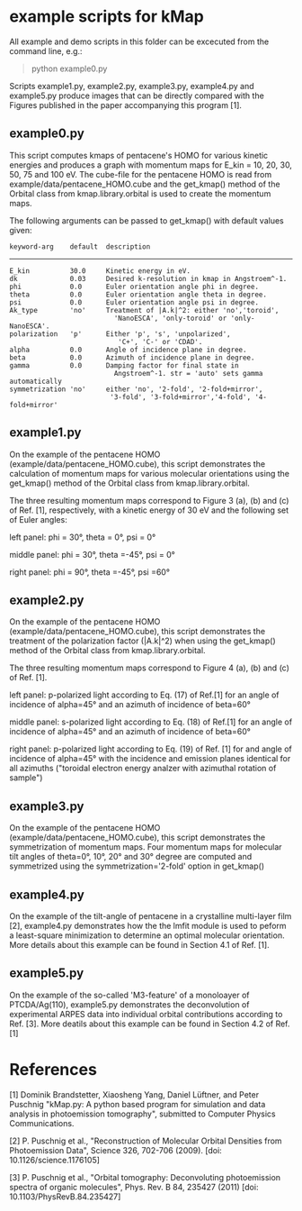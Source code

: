 # example scripts for kMap
All example and demo scripts in this folder can be excecuted from the command line, e.g.:

> python example0.py

Scripts example1.py, example2.py, example3.py, example4.py and example5.py 
produce images that can be directly compared with the Figures published in the
paper accompanying this program [1].

## example0.py
This script computes kmaps of pentacene's HOMO for various kinetic energies and
produces a graph with momentum maps for E_kin = 10, 20, 30, 50, 75 and 100 eV.
The cube-file for the pentacene HOMO is read from example/data/pentacene_HOMO.cube
and the get_kmap() method of the Orbital class from kmap.library.orbital is used
to create the momentum maps. 

The following arguments can be passed to get_kmap() with default values given:

    keyword-arg    default  description
-----------------------------------------------------------------------------------------
    E_kin          30.0     Kinetic energy in eV.
    dk             0.03     Desired k-resolution in kmap in Angstroem^-1.
    phi            0.0      Euler orientation angle phi in degree.
    theta          0.0      Euler orientation angle theta in degree.
    psi            0.0      Euler orientation angle psi in degree.
    Ak_type        'no'     Treatment of |A.k|^2: either 'no','toroid',
                              'NanoESCA', 'only-toroid' or 'only-NanoESCA'.
    polarization   'p'      Either 'p', 's', 'unpolarized', 
                               'C+', 'C-' or 'CDAD'.   
    alpha          0.0      Angle of incidence plane in degree.
    beta           0.0      Azimuth of incidence plane in degree.
    gamma          0.0      Damping factor for final state in
                              Angstroem^-1. str = 'auto' sets gamma automatically
    symmetrization 'no'     either 'no', '2-fold', '2-fold+mirror',
                             '3-fold', '3-fold+mirror','4-fold', '4-fold+mirror'


## example1.py
On the example of the pentacene HOMO (example/data/pentacene_HOMO.cube), this script
demonstrates the calculation of momentum maps for various molecular orientations
using the get_kmap() method of the Orbital class from kmap.library.orbital.

The three resulting momentum maps correspond to Figure 3 (a), (b) and (c) of Ref. [1], 
respectively, with a kinetic energy of 30 eV and the following set of Euler angles:

left panel:   phi = 30°, theta =  0°, psi = 0°

middle panel: phi = 30°, theta =-45°, psi = 0°

right panel:  phi = 90°, theta =-45°, psi =60° 

## example2.py
On the example of the pentacene HOMO (example/data/pentacene_HOMO.cube), this script
demonstrates the treatment of the polarization factor (|A.k|^2) when 
using the get_kmap() method of the Orbital class from kmap.library.orbital.

The three resulting momentum maps correspond to Figure 4 (a), (b) and (c) of Ref. [1].

left panel:   p-polarized light according to Eq. (17) of Ref.[1] for an angle of
			  incidence of alpha=45° and an azimuth of incidence of beta=60°

middle panel: s-polarized light according to Eq. (18) of Ref.[1] for an angle of
			  incidence of alpha=45° and an azimuth of incidence of beta=60°

right panel:  p-polarized light according to Eq. (19) of Ref. [1] for and angle of
  		      incidence of alpha=45° with the incidence and emission planes identical
  		      for all azimuths ("toroidal electron energy analzer with azimuthal rotation
  		      of sample")

## example3.py
On the example of the pentacene HOMO (example/data/pentacene_HOMO.cube), this script
demonstrates the symmetrization of momentum maps. Four momentum maps for molecular
tilt angles of theta=0°, 10°, 20° and 30° degree are computed and symmetrized using
the symmetrization='2-fold' option in get_kmap()

## example4.py
On the example of the tilt-angle of pentacene in a crystalline multi-layer film [2], 
example4.py demonstrates how the the lmfit module is used to peform a least-square
minimization to determine an optimal molecular orientation. More details about
this example can be found in Section 4.1 of Ref. [1].


## example5.py
On the example of the so-called 'M3-feature' of a monoloayer of PTCDA/Ag(110), 
example5.py demonstrates the deconvolution of experimental ARPES data into
individual orbital contributions according to Ref. [3]. More deatils about
this example can be found in Section 4.2 of Ref. [1]


# References

[1] Dominik Brandstetter, Xiaosheng Yang, Daniel Lüftner, and Peter Puschnig
"kMap.py: A python based program for simulation and data analysis in photoemission tomography",
submitted to Computer Physics Communications.

[2] P. Puschnig et al., 
"Reconstruction of Molecular Orbital Densities from Photoemission Data",
Science 326, 702-706 (2009). [doi: 10.1126/science.1176105]

[3] P. Puschnig et al., 
"Orbital tomography: Deconvoluting photoemission spectra of organic molecules",
Phys. Rev. B 84, 235427 (2011) [doi: 10.1103/PhysRevB.84.235427]

